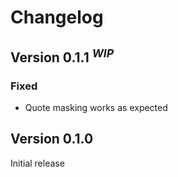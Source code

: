 # Changelog
## Version 0.1.1 <sup><i>WIP</i></sup>
### Fixed
* Quote masking works as expected

## Version 0.1.0
Initial release
